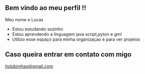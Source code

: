 ## Bem vindo ao meu perfil !!

Meu nome e Lucas 
- Estou estudando sozinho
- Estou aprendendo a linguagem java script,pyton e gml
- Utilizo esse espaço para minha organizaçao e para ver projetos


## Caso queira entrar em contato com migo

tiolubimhas@gmail.com
